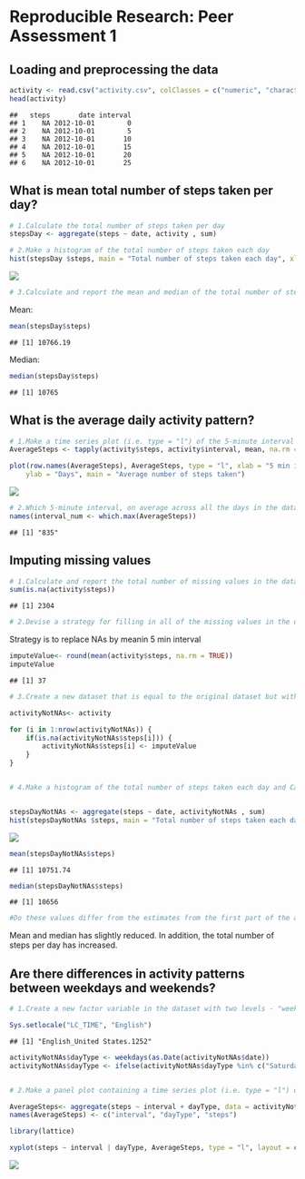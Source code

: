 # Reproducible Research: Peer Assessment 1


## Loading and preprocessing the data


```r
activity <- read.csv("activity.csv", colClasses = c("numeric", "character", "numeric"))
head(activity)
```

```
##   steps       date interval
## 1    NA 2012-10-01        0
## 2    NA 2012-10-01        5
## 3    NA 2012-10-01       10
## 4    NA 2012-10-01       15
## 5    NA 2012-10-01       20
## 6    NA 2012-10-01       25
```

## What is mean total number of steps taken per day?


```r
# 1.Calculate the total number of steps taken per day
stepsDay <- aggregate(steps ~ date, activity , sum)

# 2.Make a histogram of the total number of steps taken each day
hist(stepsDay $steps, main = "Total number of steps taken each day", xlab = "Steps/day")
```

![](PA1_template_files/figure-html/unnamed-chunk-2-1.png)<!-- -->

```r
# 3.Calculate and report the mean and median of the total number of steps taken per day
```

Mean:

```r
mean(stepsDay$steps)
```

```
## [1] 10766.19
```

Median:

```r
median(stepsDay$steps)
```

```
## [1] 10765
```


## What is the average daily activity pattern?

```r
# 1.Make a time series plot (i.e. type = "l") of the 5-minute interval (x-axis) and the average number of steps taken, averaged across all days (y-axis)
AverageSteps <- tapply(activity$steps, activity$interval, mean, na.rm = TRUE)

plot(row.names(AverageSteps), AverageSteps, type = "l", xlab = "5 min interval", 
    ylab = "Days", main = "Average number of steps taken")
```

![](PA1_template_files/figure-html/unnamed-chunk-5-1.png)<!-- -->

```r
# 2.Which 5-minute interval, on average across all the days in the dataset, contains the maximum number of steps?
names(interval_num <- which.max(AverageSteps))
```

```
## [1] "835"
```


## Imputing missing values


```r
# 1.Calculate and report the total number of missing values in the dataset (i.e. the total number of rows with NAs)
sum(is.na(activity$steps))
```

```
## [1] 2304
```

```r
# 2.Devise a strategy for filling in all of the missing values in the dataset. The strategy does not need to be sophisticated. For example, you could use the mean/median for that day, or the mean for that 5-minute interval, etc.
```
Strategy is to replace NAs by meanin 5 min interval


```r
imputeValue<- round(mean(activity$steps, na.rm = TRUE))
imputeValue
```

```
## [1] 37
```

```r
# 3.Create a new dataset that is equal to the original dataset but with the missing data filled in.

activityNotNAs<- activity

for (i in 1:nrow(activityNotNAs)) {
    if(is.na(activityNotNAs$steps[i])) {
        activityNotNAs$steps[i] <- imputeValue
    }
}


# 4.Make a histogram of the total number of steps taken each day and Calculate and report the mean and median total number of steps taken per day. 


stepsDayNotNAs <- aggregate(steps ~ date, activityNotNAs , sum)
hist(stepsDayNotNAs $steps, main = "Total number of steps taken each day", xlab = "Steps/day")
```

![](PA1_template_files/figure-html/unnamed-chunk-7-1.png)<!-- -->

```r
mean(stepsDayNotNAs$steps)
```

```
## [1] 10751.74
```

```r
median(stepsDayNotNAs$steps)
```

```
## [1] 10656
```

```r
#Do these values differ from the estimates from the first part of the assignment? What is the impact of imputing missing data on the estimates of the total daily number of steps? 
```
Mean and median has slightly reduced. In addition, the total number of steps per day has increased.

## Are there differences in activity patterns between weekdays and weekends?


```r
# 1.Create a new factor variable in the dataset with two levels - "weekday" and "weekend" indicating whether a given date is a weekday or weekend day.

Sys.setlocale("LC_TIME", "English") 
```

```
## [1] "English_United States.1252"
```

```r
activityNotNAs$dayType <- weekdays(as.Date(activityNotNAs$date))
activityNotNAs$dayType <- ifelse(activityNotNAs$dayType %in% c("Saturday", "Sunday"),"weekend", "weekday")


# 2.Make a panel plot containing a time series plot (i.e. type = "l") of the 5-minute interval (x-axis) and the average number of steps taken, averaged across all weekday days or weekend days (y-axis). See the README file in the GitHub repository to see an example of what this plot should look like using simulated data.

AverageSteps<- aggregate(steps ~ interval + dayType, data = activityNotNAs, mean)
names(AverageSteps) <- c("interval", "dayType", "steps")

library(lattice)

xyplot(steps ~ interval | dayType, AverageSteps, type = "l", layout = c(1, 2), xlab = "Time Interval (5 min)", ylab = "Number of steps")
```

![](PA1_template_files/figure-html/unnamed-chunk-8-1.png)<!-- -->

